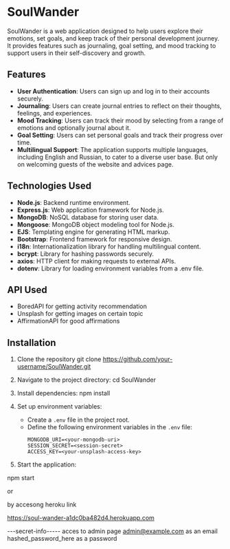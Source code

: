 # SoulWander

SoulWander is a web application designed to help users explore their emotions, set goals, and keep track of their personal development journey. It provides features such as journaling, goal setting, and mood tracking to support users in their self-discovery and growth.

## Features

- **User Authentication**: Users can sign up and log in to their accounts securely.
- **Journaling**: Users can create journal entries to reflect on their thoughts, feelings, and experiences.
- **Mood Tracking**: Users can track their mood by selecting from a range of emotions and optionally journal about it.
- **Goal Setting**: Users can set personal goals and track their progress over time.
- **Multilingual Support**: The application supports multiple languages, including English and Russian, to cater to a diverse user base. But only on welcoming guests of the website and advices page.

## Technologies Used

- **Node.js**: Backend runtime environment.
- **Express.js**: Web application framework for Node.js.
- **MongoDB**: NoSQL database for storing user data.
- **Mongoose**: MongoDB object modeling tool for Node.js.
- **EJS**: Templating engine for generating HTML markup.
- **Bootstrap**: Frontend framework for responsive design.
- **i18n**: Internationalization library for handling multilingual content.
- **bcrypt**: Library for hashing passwords securely.
- **axios**: HTTP client for making requests to external APIs.
- **dotenv**: Library for loading environment variables from a .env file.

## API Used

- BoredAPI for getting activity recommendation
- Unsplash for getting images on certain topic
-  AffirmationAPI for good affirmations

## Installation

1. Clone the repository
git clone https://github.com/your-username/SoulWander.git
2. Navigate to the project directory:
cd SoulWander
3. Install dependencies:
npm install
4. Set up environment variables:
   - Create a `.env` file in the project root.
   - Define the following environment variables in the `.env` file:
     ```
     MONGODB_URI=<your-mongodb-uri>
     SESSION_SECRET=<session-secret>
     ACCESS_KEY=<your-unsplash-access-key>
     ```

5. Start the application:

npm start

or 
 
by accesong heroku link

https://soul-wander-a1dc0ba482d4.herokuapp.com

---secret-info-----
acces to admin page
admin@example.com as an email
hashed_password_here as a password
